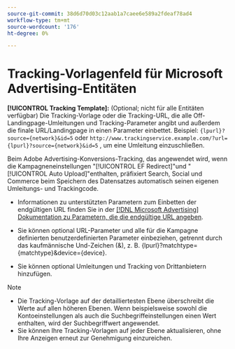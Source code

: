 ```yaml
---
source-git-commit: 38d6d70d03c12aab1a7caee6e589a2fdeaf78ad4
workflow-type: tm+mt
source-wordcount: '176'
ht-degree: 0%

---
```

# Tracking-Vorlagenfeld für Microsoft Advertising-Entitäten

<!-- Search CRUD and bulk edit of Microsoft entity settings -->

**[!UICONTROL Tracking Template]:** (Optional; nicht für alle Entitäten verfügbar) Die Tracking-Vorlage oder die Tracking-URL, die alle Off-Landingpage-Umleitungen und Tracking-Parameter angibt und außerdem die finale URL/Landingpage in einen Parameter einbettet. Beispiel: `{lpurl}?source={network}&id=5` oder `http://www.trackingservice.example.com/?url={lpurl}?source={network}&id=5` , um eine Umleitung einzuschließen.

Beim Adobe Advertising-Konversions-Tracking, das angewendet wird, wenn die Kampagneneinstellungen &quot;[!UICONTROL EF Redirect]&quot;und &quot;[!UICONTROL Auto Upload]&quot;enthalten, präfixiert Search, Social und Commerce beim Speichern des Datensatzes automatisch seinen eigenen Umleitungs- und Trackingcode.

* Informationen zu unterstützten Parametern zum Einbetten der endgültigen URL finden Sie in der [[!DNL Microsoft Advertising] Dokumentation zu Parametern, die die endgültige URL angeben](https://help.ads.microsoft.com/#apex/3/en/56799).

* Sie können optional URL-Parameter und alle für die Kampagne definierten benutzerdefinierten Parameter einbeziehen, getrennt durch das kaufmännische Und-Zeichen (&amp;), z. B. {lpurl}?matchtype={matchtype}&amp;device={device}.

* Sie können optional Umleitungen und Tracking von Drittanbietern hinzufügen.

<!-- Some entities may need additional/different notes. Try to keep this applicable to all MS entities. -->

>[!NOTE]
>
>* Die Tracking-Vorlage auf der detailliertesten Ebene überschreibt die Werte auf allen höheren Ebenen. Wenn beispielsweise sowohl die Kontoeinstellungen als auch die Suchbegriffeinstellungen einen Wert enthalten, wird der Suchbegriffwert angewendet.
>* Sie können Ihre Tracking-Vorlagen auf jeder Ebene aktualisieren, ohne Ihre Anzeigen erneut zur Genehmigung einzureichen.
